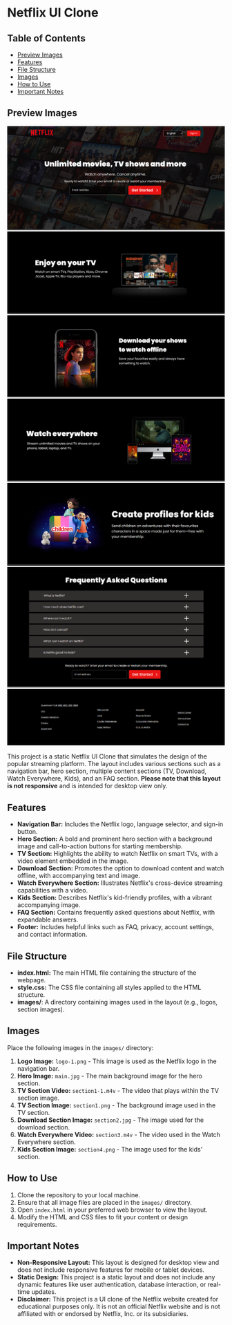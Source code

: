 # Netflix UI Clone

## Table of Contents
- [Preview Images](#preview-images)
- [Features](#features)
- [File Structure](#file-structure)
- [Images](#images)
- [How to Use](#how-to-use)
- [Important Notes](#important-notes)

## Preview Images

![Navigation Bar](Preview/one.png)
![Hero Section](Preview/two.png)
![TV Section](Preview/three.png)
![Download Section](Preview/four.png)
![Watch Everywhere Section](Preview/five.png)
![Kids Section](Preview/six.png)
![FAQ Section](Preview/seven.png)

This project is a static Netflix UI Clone that simulates the design of the popular streaming platform. The layout includes various sections such as a navigation bar, hero section, multiple content sections (TV, Download, Watch Everywhere, Kids), and an FAQ section. **Please note that this layout is not responsive** and is intended for desktop view only.

## Features

- **Navigation Bar:** Includes the Netflix logo, language selector, and sign-in button.
- **Hero Section:** A bold and prominent hero section with a background image and call-to-action buttons for starting membership.
- **TV Section:** Highlights the ability to watch Netflix on smart TVs, with a video element embedded in the image.
- **Download Section:** Promotes the option to download content and watch offline, with accompanying text and image.
- **Watch Everywhere Section:** Illustrates Netflix's cross-device streaming capabilities with a video.
- **Kids Section:** Describes Netflix's kid-friendly profiles, with a vibrant accompanying image.
- **FAQ Section:** Contains frequently asked questions about Netflix, with expandable answers.
- **Footer:** Includes helpful links such as FAQ, privacy, account settings, and contact information.

## File Structure

- **index.html:** The main HTML file containing the structure of the webpage.
- **style.css:** The CSS file containing all styles applied to the HTML structure.
- **images/**: A directory containing images used in the layout (e.g., logos, section images).

## Images

Place the following images in the `images/` directory:

1. **Logo Image:** `logo-1.png` - This image is used as the Netflix logo in the navigation bar.
2. **Hero Image:** `main.jpg` - The main background image for the hero section.
3. **TV Section Video:** `section1-1.m4v` - The video that plays within the TV section image.
4. **TV Section Image:** `section1.png` - The background image used in the TV section.
5. **Download Section Image:** `section2.jpg` - The image used for the download section.
6. **Watch Everywhere Video:** `section3.m4v` - The video used in the Watch Everywhere section.
7. **Kids Section Image:** `section4.png` - The image used for the kids' section.

## How to Use

1. Clone the repository to your local machine.
2. Ensure that all image files are placed in the `images/` directory.
3. Open `index.html` in your preferred web browser to view the layout.
4. Modify the HTML and CSS files to fit your content or design requirements.

## Important Notes

- **Non-Responsive Layout:** This layout is designed for desktop view and does not include responsive features for mobile or tablet devices.
- **Static Design:** This project is a static layout and does not include any dynamic features like user authentication, database interaction, or real-time updates.
- **Disclaimer:** This project is a UI clone of the Netflix website created for educational purposes only. It is not an official Netflix website and is not affiliated with or endorsed by Netflix, Inc. or its subsidiaries.